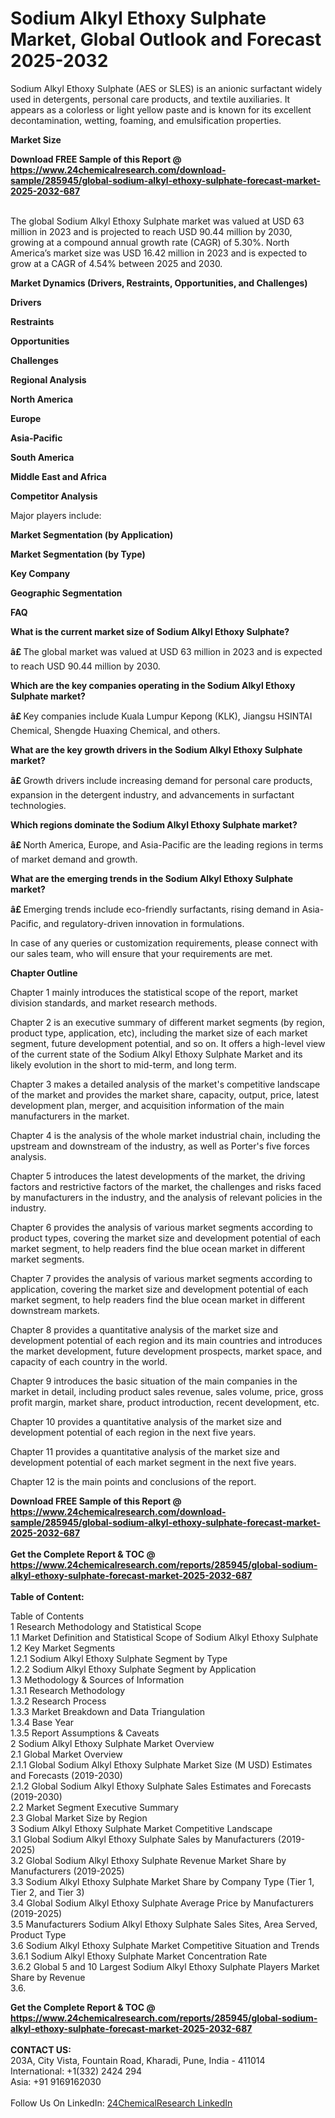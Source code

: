 <h1>Sodium Alkyl Ethoxy Sulphate Market, Global Outlook and Forecast 2025-2032</h1><p>Sodium Alkyl Ethoxy Sulphate (AES or SLES) is an anionic surfactant widely used in detergents, personal care products, and textile auxiliaries. It appears as a colorless or light yellow paste and is known for its excellent decontamination, wetting, foaming, and emulsification properties.</p><p>
<strong>Market Size</strong></p><p>
</p><div><b>Download FREE Sample of this Report @ 
            <a href="https://www.24chemicalresearch.com/download-sample/285945/global-sodium-alkyl-ethoxy-sulphate-forecast-market-2025-2032-687">
            https://www.24chemicalresearch.com/download-sample/285945/global-sodium-alkyl-ethoxy-sulphate-forecast-market-2025-2032-687</a></b></div><br><p>The global Sodium Alkyl Ethoxy Sulphate market was valued at USD 63 million in 2023 and is projected to reach USD 90.44 million by 2030, growing at a compound annual growth rate (CAGR) of 5.30%. North America’s market size was USD 16.42 million in 2023 and is expected to grow at a CAGR of 4.54% between 2025 and 2030.</p><p>
<strong>Market Dynamics (Drivers, Restraints, Opportunities, and Challenges)</strong></p><p>
<strong>Drivers</strong></p><p>
</p><p>
<strong>Restraints</strong></p><p>
</p><p>
<strong>Opportunities</strong></p><p>
</p><p>
<strong>Challenges</strong></p><p>
</p><p>
<strong>Regional Analysis</strong></p><p>
<strong>North America</strong></p><p>
</p><p>
<strong>Europe</strong></p><p>
</p><p>
<strong>Asia-Pacific</strong></p><p>
</p><p>
<strong>South America</strong></p><p>
</p><p>
<strong>Middle East and Africa</strong></p><p>
</p><p>
<strong>Competitor Analysis</strong></p><p>
</p><p>Major players include:</p><p>
</p><p>
<strong>Market Segmentation (by Application)</strong></p><p>
</p><p>
<strong>Market Segmentation (by Type)</strong></p><p>
</p><p>
<strong>Key Company</strong></p><p>
</p><p>
<strong>Geographic Segmentation</strong></p><p>
</p><p>
<strong>FAQ </strong></p><p>
<strong>What is the current market size of Sodium Alkyl Ethoxy Sulphate?</strong></p><p>
</p><p><strong>â£ </strong>The global market was valued at USD 63 million in 2023 and is expected to reach USD 90.44 million by 2030.</p><p>
<strong>Which are the key companies operating in the Sodium Alkyl Ethoxy Sulphate market?</strong></p><p>
</p><p><strong>â£ </strong>Key companies include Kuala Lumpur Kepong (KLK), Jiangsu HSINTAI Chemical, Shengde Huaxing Chemical, and others.</p><p>
<strong>What are the key growth drivers in the Sodium Alkyl Ethoxy Sulphate market?</strong></p><p>
</p><p><strong>â£ </strong>Growth drivers include increasing demand for personal care products, expansion in the detergent industry, and advancements in surfactant technologies.</p><p>
<strong>Which regions dominate the Sodium Alkyl Ethoxy Sulphate market?</strong></p><p>
</p><p><strong>â£ </strong>North America, Europe, and Asia-Pacific are the leading regions in terms of market demand and growth.</p><p>
<strong>What are the emerging trends in the Sodium Alkyl Ethoxy Sulphate market?</strong></p><p>
</p><p><strong>â£ </strong>Emerging trends include eco-friendly surfactants, rising demand in Asia-Pacific, and regulatory-driven innovation in formulations.</p><p>
</p><p>
</p><p>
In case of any queries or customization requirements, please connect with our sales team, who will ensure that your requirements are met.</p><p>
<strong>Chapter Outline</strong></p><p>
Chapter 1 mainly introduces the statistical scope of the report, market division standards, and market research methods.</p><p>
Chapter 2 is an executive summary of different market segments (by region, product type, application, etc), including the market size of each market segment, future development potential, and so on. It offers a high-level view of the current state of the Sodium Alkyl Ethoxy Sulphate Market and its likely evolution in the short to mid-term, and long term.</p><p>
Chapter 3 makes a detailed analysis of the market's competitive landscape of the market and provides the market share, capacity, output, price, latest development plan, merger, and acquisition information of the main manufacturers in the market.</p><p>
Chapter 4 is the analysis of the whole market industrial chain, including the upstream and downstream of the industry, as well as Porter's five forces analysis.</p><p>
Chapter 5 introduces the latest developments of the market, the driving factors and restrictive factors of the market, the challenges and risks faced by manufacturers in the industry, and the analysis of relevant policies in the industry.</p><p>
Chapter 6 provides the analysis of various market segments according to product types, covering the market size and development potential of each market segment, to help readers find the blue ocean market in different market segments.</p><p>
Chapter 7 provides the analysis of various market segments according to application, covering the market size and development potential of each market segment, to help readers find the blue ocean market in different downstream markets.</p><p>
Chapter 8 provides a quantitative analysis of the market size and development potential of each region and its main countries and introduces the market development, future development prospects, market space, and capacity of each country in the world.</p><p>
Chapter 9 introduces the basic situation of the main companies in the market in detail, including product sales revenue, sales volume, price, gross profit margin, market share, product introduction, recent development, etc.</p><p>
Chapter 10 provides a quantitative analysis of the market size and development potential of each region in the next five years.</p><p>
Chapter 11 provides a quantitative analysis of the market size and development potential of each market segment in the next five years.</p><p>
Chapter 12 is the main points and conclusions of the report.</p><div><b>Download FREE Sample of this Report @ 
            <a href="https://www.24chemicalresearch.com/download-sample/285945/global-sodium-alkyl-ethoxy-sulphate-forecast-market-2025-2032-687">
            https://www.24chemicalresearch.com/download-sample/285945/global-sodium-alkyl-ethoxy-sulphate-forecast-market-2025-2032-687</a></b></div><br><div><b>Get the Complete Report & TOC @ 
            <a href="https://www.24chemicalresearch.com/reports/285945/global-sodium-alkyl-ethoxy-sulphate-forecast-market-2025-2032-687">
            https://www.24chemicalresearch.com/reports/285945/global-sodium-alkyl-ethoxy-sulphate-forecast-market-2025-2032-687</a></b></div><br>
            <b>Table of Content:</b><p>Table of Contents<br />
1 Research Methodology and Statistical Scope<br />
1.1 Market Definition and Statistical Scope of Sodium Alkyl Ethoxy Sulphate<br />
1.2 Key Market Segments<br />
1.2.1 Sodium Alkyl Ethoxy Sulphate Segment by Type<br />
1.2.2 Sodium Alkyl Ethoxy Sulphate Segment by Application<br />
1.3 Methodology & Sources of Information<br />
1.3.1 Research Methodology<br />
1.3.2 Research Process<br />
1.3.3 Market Breakdown and Data Triangulation<br />
1.3.4 Base Year<br />
1.3.5 Report Assumptions & Caveats<br />
2 Sodium Alkyl Ethoxy Sulphate Market Overview<br />
2.1 Global Market Overview<br />
2.1.1 Global Sodium Alkyl Ethoxy Sulphate Market Size (M USD) Estimates and Forecasts (2019-2030)<br />
2.1.2 Global Sodium Alkyl Ethoxy Sulphate Sales Estimates and Forecasts (2019-2030)<br />
2.2 Market Segment Executive Summary<br />
2.3 Global Market Size by Region<br />
3 Sodium Alkyl Ethoxy Sulphate Market Competitive Landscape<br />
3.1 Global Sodium Alkyl Ethoxy Sulphate Sales by Manufacturers (2019-2025)<br />
3.2 Global Sodium Alkyl Ethoxy Sulphate Revenue Market Share by Manufacturers (2019-2025)<br />
3.3 Sodium Alkyl Ethoxy Sulphate Market Share by Company Type (Tier 1, Tier 2, and Tier 3)<br />
3.4 Global Sodium Alkyl Ethoxy Sulphate Average Price by Manufacturers (2019-2025)<br />
3.5 Manufacturers Sodium Alkyl Ethoxy Sulphate Sales Sites, Area Served, Product Type<br />
3.6 Sodium Alkyl Ethoxy Sulphate Market Competitive Situation and Trends<br />
3.6.1 Sodium Alkyl Ethoxy Sulphate Market Concentration Rate<br />
3.6.2 Global 5 and 10 Largest Sodium Alkyl Ethoxy Sulphate Players Market Share by Revenue<br />
3.6.</p><div><b>Get the Complete Report & TOC @ 
            <a href="https://www.24chemicalresearch.com/reports/285945/global-sodium-alkyl-ethoxy-sulphate-forecast-market-2025-2032-687">
            https://www.24chemicalresearch.com/reports/285945/global-sodium-alkyl-ethoxy-sulphate-forecast-market-2025-2032-687</a></b></div><br><b>CONTACT US:</b><br>
            203A, City Vista, Fountain Road, Kharadi, Pune, India - 411014<br>
            International: +1(332) 2424 294<br>
            Asia: +91 9169162030 <br><br>
            Follow Us On LinkedIn: <a href="https://www.linkedin.com/company/24chemicalresearch/">24ChemicalResearch LinkedIn</a>